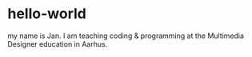 # hello-world
my name is Jan. I am teaching coding & programming at the Multimedia Designer education in Aarhus.
